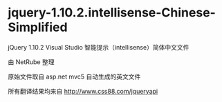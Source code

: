 jquery-1.10.2.intellisense-Chinese-Simplified
=============================================

jQuery 1.10.2 Visual Studio 智能提示（intellisense）简体中文文件

由 NetRube 整理

原始文件取自 asp.net mvc5 自动生成的英文文件

所有翻译结果均来自 http://www.css88.com/jqueryapi
